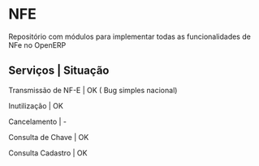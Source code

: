 NFE
===

Repositório com módulos para implementar todas as funcionalidades de NFe no OpenERP

Serviços            | Situação
--------------------------------------------------
Transmissão de NF-E | OK  ( Bug simples nacional)

Inutilização        | OK

Cancelamento        |  - 

Consulta de Chave   | OK

Consulta Cadastro   | OK

